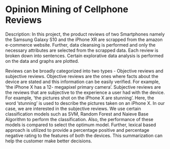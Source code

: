 # Opinion Mining of Cellphone Reviews 

Description: In this project, the product reviews of two Smartphones namely the Samsung Galaxy S10 and the iPhone XR are scrapped from the amazon e-commerce website. Further, data cleansing is performed and only the necessary attributes are selected from the scrapped data. Each review is broken down into sentences. 
Certain explorative data analysis is performed on the data and graphs are plotted. 

Reviews can be broadly categorized into two types - Objective reviews and subjective reviews. Objective reviews are the ones where facts about the device are stated and this information can be easily verified. For example, ‘the iPhone X has a 12- megapixel primary camera’. Subjective reviews are the reviews that are subjective to the experience a user had with the device. For example, ‘the pictures shot on the iPhone X are stunning’. Here, the word ‘stunning’ is used to describe the pictures taken on an iPhone X. In our case, we are interested in the subjective reviews. We use certain classification models such as SVM, Random Forest and Naieve Base Algorithm to perform the classification. Also, the performance of these models is compared to select the optimum model. Further, lexical based approach is utilized to provide a percentage positive and percentage negative rating to the features of both the devices. This summarization can help the customer make better decisions.

